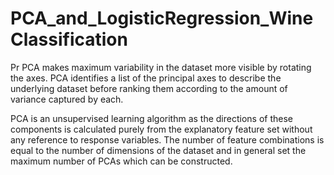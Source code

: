 # PCA_and_LogisticRegression_WineClassification  
Pr 
PCA makes maximum variability in the dataset more visible by rotating the axes. PCA identifies a list of the principal axes to describe the underlying dataset before ranking them according to the amount of variance captured by each.

PCA is an unsupervised learning algorithm as the directions of these components is calculated purely from the explanatory feature set without any reference to response variables.
The number of feature combinations is equal to the number of dimensions of the dataset and in general set the maximum number of PCAs which can be constructed.
